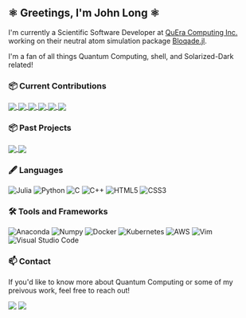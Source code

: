 ## ⚛️ Greetings, I'm John Long ⚛️

I'm currently a Scientific Software Developer at [QuEra Computing Inc.](https://www.quera.com/) working on their neutral atom simulation package [Bloqade.jl](https://queracomputing.github.io/Bloqade.jl/dev/).

I'm a fan of all things Quantum Computing, shell, and Solarized-Dark related!


### 📦 Current Contributions
<a href=https://github.com/QuEraComputing/Bloqade.jl>
    <img align="center" src="https://github-readme-stats.vercel.app/api/pin/?username=QuEraComputing&repo=Bloqade.jl&show_owner=true&theme=solarized-dark">
</a>
<a href=https://github.com/QuEraComputing/ParallelMergeCSR.jl>
    <img align="center" src="https://github-readme-stats.vercel.app/api/pin/?username=QuEraComputing&repo=ParallelMergeCSR.jl&show_owner=true&theme=solarized-dark">
</a>
<a href=https://github.com/QuEraComputing/DormandPrince.jl>
    <img align="center" src="https://github-readme-stats.vercel.app/api/pin/?username=QuEraComputing&repo=DormandPrince.jl&show_owner=true&theme=solarized-dark">
</a>
<a href=https://github.com/QuEraComputing/quera-education>
    <img align="center" src="https://github-readme-stats.vercel.app/api/pin/?username=QuEraComputing&repo=quera-education&show_owner=true&theme=solarized-dark">
</a>
<a href=https://github.com/QuEraComputing/bloqade-python>
    <img align="center" src="https://github-readme-stats.vercel.app/api/pin/?username=QuEraComputing&repo=bloqade-python&show_owner=true&theme=solarized-dark">
</a>
<a href="https://github.com/aws/amazon-braket-examples">
    <img align="center"
    src="https://github-readme-stats.vercel.app/api/pin/?username=aws&repo=amazon-braket-examples&show_owner=true&theme=solarized-dark">
</a>

### 📦 Past Projects
<a href="https://github.com/IffTech/GSG-Morph">
    <img align="center"
    src="https://github-readme-stats.vercel.app/api/pin/?username=IffTech&repo=GSG-Morph&show_owner=true&theme=solarized-dark">
</a>
<a href="https://github.com/IffTech/Boson-Sampling">
    <img align="center"
    src="https://github-readme-stats.vercel.app/api/pin/?username=IffTech&repo=Boson-Sampling&show_owner=true&theme=solarized-dark">
</a>

### 🖋️ Languages
![Julia](https://img.shields.io/badge/-Julia-9558B2?style=for-the-badge&logo=julia&logoColor=white)
![Python](https://img.shields.io/badge/python-3670A0?style=for-the-badge&logo=python&logoColor=ffdd54)
![C](https://img.shields.io/badge/c-%2300599C.svg?style=for-the-badge&logo=c&logoColor=white)
![C++](https://img.shields.io/badge/c++-%2300599C.svg?style=for-the-badge&logo=c%2B%2B&logoColor=white)
![HTML5](https://img.shields.io/badge/html5-%23E34F26.svg?style=for-the-badge&logo=html5&logoColor=white)
![CSS3](https://img.shields.io/badge/css3-%231572B6.svg?style=for-the-badge&logo=css3&logoColor=white)

### 🛠️ Tools and Frameworks
![Anaconda](https://img.shields.io/badge/Anaconda-%2344A833.svg?style=for-the-badge&logo=anaconda&logoColor=white)
![Numpy](https://img.shields.io/badge/Numpy-777BB4?style=for-the-badge&logo=numpy&logoColor=white)
![Docker](https://img.shields.io/badge/docker-%230db7ed.svg?style=for-the-badge&logo=docker&logoColor=white)
![Kubernetes](https://img.shields.io/badge/kubernetes-326ce5.svg?&style=for-the-badge&logo=kubernetes&logoColor=white)
![AWS](https://img.shields.io/badge/AWS-%23FF9900.svg?style=for-the-badge&logo=amazon-aws&logoColor=white)
![Vim](https://img.shields.io/badge/VIM-%2311AB00.svg?style=for-the-badge&logo=vim&logoColor=white)
![Visual Studio Code](https://img.shields.io/badge/Visual%20Studio%20Code-0078d7.svg?style=for-the-badge&logo=visual-studio-code&logoColor=white)

### 📫 Contact
If you'd like to know more about Quantum Computing or some of my preivous work, feel free to reach out!

<a href="mailto:johnzl@protonmail.ch"><img src="https://img.shields.io/badge/ProtonMail-8B89CC?style=for-the-badge&logo=protonmail&logoColor=white"></a>
<a href="https://www.linkedin.com/in/jzl/"><img src="https://img.shields.io/badge/linkedin-%230077B5.svg?style=for-the-badge&logo=linkedin&logoColor=white"></a>

